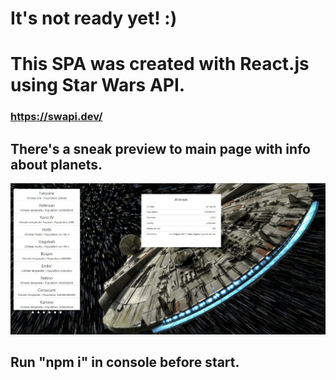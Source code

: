 # It's not ready yet! :)

# This SPA was created with React.js using Star Wars API.
### https://swapi.dev/

## There's a sneak preview to main page with info about planets.
![alt text](screenshots/site.jpg "SneakPreview")

## Run "npm i" in console before start.


